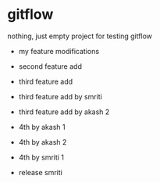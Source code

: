 # gitflow
nothing, just empty project for testing gitflow

- my feature modifications

- second feature add

- third feature add

- third feature add by smriti

- third feature add by akash 2

- 4th by akash 1

- 4th by akash 2

- 4th by smriti 1

- release smriti

